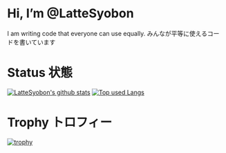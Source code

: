 # Hi, I’m @LatteSyobon

I am writing code that everyone can use equally.
みんなが平等に使えるコードを書いています

# Status 状態
[![LatteSyobon's github stats](https://github-readme-stats.vercel.app/api?username=LatteSyobon&hide=contribs&count_private=true&show_icons=true&theme=synthwave)](https://github.com/LatteSyobon/)
[![Top used Langs](https://github-readme-stats.vercel.app/api/top-langs/?username=LatteSyobon&layout=compact&theme=synthwave)](https://github.com/LatteSyobon/)

# Trophy トロフィー
[![trophy](https://github-profile-trophy.vercel.app/?username=LatteSyobon)](https://github.com/ryo-ma/github-profile-trophy)

<!---
LatteSyobon/LatteSyobon is a ✨ special ✨ repository because its `README.md` (this file) appears on your GitHub profile.
You can click the Preview link to take a look at your changes.
--->
